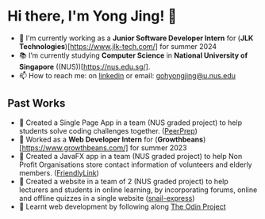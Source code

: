 # Hi there, I'm Yong Jing! 👋 
- 💼 I'm currently working as a **Junior Software Developer Intern** for (**JLK Technologies**)[https://www.jlk-tech.com/] for summer 2024
- 📚 I’m currently studying **Computer Science** in **National University of Singapore** ((NUS))[https://nus.edu.sg/].
- 📫 How to reach me: on [linkedin](https://www.linkedin.com/in/yong-jing-goh-948605219/) or email: gohyongjing@u.nus.edu

## Past Works
- 🌱 Created a Single Page App in a team (NUS graded project) to help students solve coding challenges together. ([PeerPrep](https://github.com/CS3219-AY2324S1/ay2324s1-course-assessment-g37))
- 💼 Worked as a **Web Developer Intern** for (**Growthbeans**)[https://www.growthbeans.com/] for summer 2023
- 🌱 Created a JavaFX app in a team (NUS graded project) to help Non Profit Organisations store contact information of volunteers and elderly members. ([FriendlyLink](https://github.com/AY2223S2-CS2103T-W12-1/tp))
- 🌱 Created a website in a team of 2 (NUS graded project) to help lecturers and students in online learning, by incorporating forums, online and offline quizzes in a single website ([snail-express](https://snail-express.firebaseapp.com))
- 🌱 Learnt web development by following along [The Odin Project](https://www.theodinproject.com/)

<!--
**gohyongjing/gohyongjing** is a ✨ _special_ ✨ repository because its `README.md` (this file) appears on your GitHub profile.

Here are some ideas to get you started:

- 🔭 I’m currently working on ...
- 🌱 I’m currently learning ...
- 👯 I’m looking to collaborate on ...
- 🤔 I’m looking for help with ...
- 💬 Ask me about ...
- 📫 How to reach me: ...
- 😄 Pronouns: ...
- ⚡ Fun fact: ...
-->

